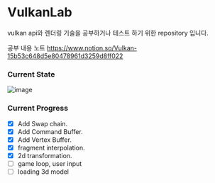 # VulkanLab

vulkan api와 렌더링 기술을 공부하거나 테스트 하기 위한 repository 입니다.

공부 내용 노트
https://www.notion.so/Vulkan-15b53c648d5e80478961d3259d8ff022

### Current State
![image](https://github.com/user-attachments/assets/34ef0b09-3f9a-4bd6-995d-3dc37b5c2531)



### Current Progress
- [x] Add Swap chain.
- [x] Add Command Buffer.
- [x] Add Vertex Buffer.
- [x] fragment interpolation.
- [x] 2d transformation.
- [ ] game loop, user input
- [ ] loading 3d model
